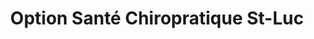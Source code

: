 ---
title: "Option Santé Chiropratique St-Luc"
url: /saint-jean-sur-richelieu/option-sante-chiropratique-st-luc/
shop: health
---